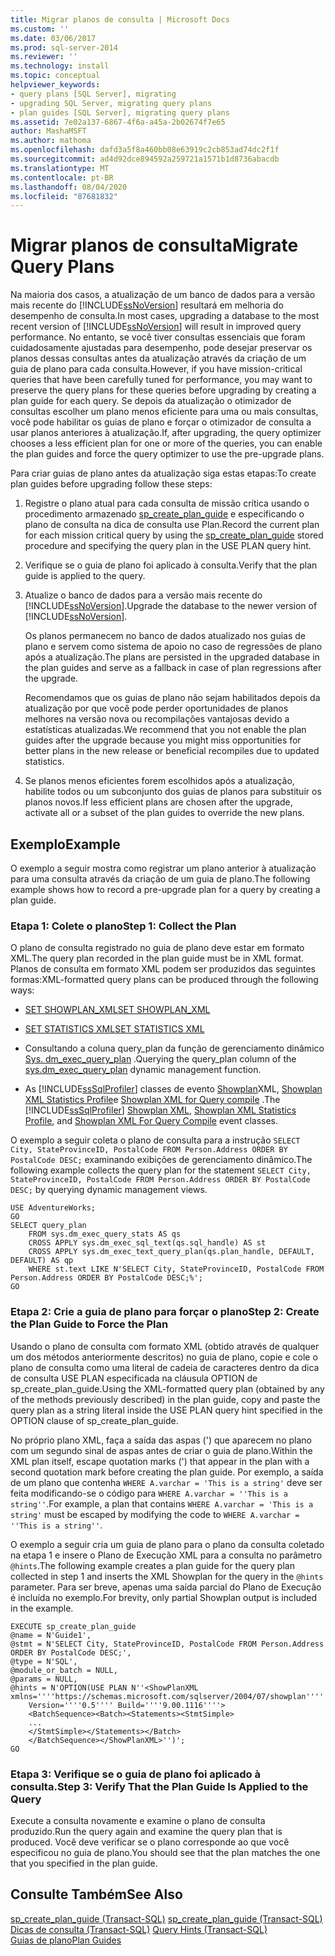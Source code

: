 ```yaml
---
title: Migrar planos de consulta | Microsoft Docs
ms.custom: ''
ms.date: 03/06/2017
ms.prod: sql-server-2014
ms.reviewer: ''
ms.technology: install
ms.topic: conceptual
helpviewer_keywords:
- query plans [SQL Server], migrating
- upgrading SQL Server, migrating query plans
- plan guides [SQL Server], migrating query plans
ms.assetid: 7e02a137-6867-4f6a-a45a-2b02674f7e65
author: MashaMSFT
ms.author: mathoma
ms.openlocfilehash: dafd3a5f8a460bb08e63919c2cb853ad74dc2f1f
ms.sourcegitcommit: ad4d92dce894592a259721a1571b1d8736abacdb
ms.translationtype: MT
ms.contentlocale: pt-BR
ms.lasthandoff: 08/04/2020
ms.locfileid: "87681832"
---
```

# <a name="migrate-query-plans"></a><span data-ttu-id="dbb0d-102">Migrar planos de consulta</span><span class="sxs-lookup"><span data-stu-id="dbb0d-102">Migrate Query Plans</span></span>
  <span data-ttu-id="dbb0d-103">Na maioria dos casos, a atualização de um banco de dados para a versão mais recente do [!INCLUDE[ssNoVersion](../../includes/ssnoversion-md.md)] resultará em melhoria do desempenho de consulta.</span><span class="sxs-lookup"><span data-stu-id="dbb0d-103">In most cases, upgrading a database to the most recent version of [!INCLUDE[ssNoVersion](../../includes/ssnoversion-md.md)] will result in improved query performance.</span></span> <span data-ttu-id="dbb0d-104">No entanto, se você tiver consultas essenciais que foram cuidadosamente ajustadas para desempenho, pode desejar preservar os planos dessas consultas antes da atualização através da criação de um guia de plano para cada consulta.</span><span class="sxs-lookup"><span data-stu-id="dbb0d-104">However, if you have mission-critical queries that have been carefully tuned for performance, you may want to preserve the query plans for these queries before upgrading by creating a plan guide for each query.</span></span> <span data-ttu-id="dbb0d-105">Se depois da atualização o otimizador de consultas escolher um plano menos eficiente para uma ou mais consultas, você pode habilitar os guias de plano e forçar o otimizador de consulta a usar planos anteriores à atualização.</span><span class="sxs-lookup"><span data-stu-id="dbb0d-105">If, after upgrading, the query optimizer chooses a less efficient plan for one or more of the queries, you can enable the plan guides and force the query optimizer to use the pre-upgrade plans.</span></span>  
  
 <span data-ttu-id="dbb0d-106">Para criar guias de plano antes da atualização siga estas etapas:</span><span class="sxs-lookup"><span data-stu-id="dbb0d-106">To create plan guides before upgrading follow these steps:</span></span>  
  
1.  <span data-ttu-id="dbb0d-107">Registre o plano atual para cada consulta de missão crítica usando o procedimento armazenado [sp_create_plan_guide](/sql/relational-databases/system-stored-procedures/sp-create-plan-guide-transact-sql) e especificando o plano de consulta na dica de consulta use Plan.</span><span class="sxs-lookup"><span data-stu-id="dbb0d-107">Record the current plan for each mission critical query by using the [sp_create_plan_guide](/sql/relational-databases/system-stored-procedures/sp-create-plan-guide-transact-sql) stored procedure and specifying the query plan in the USE PLAN query hint.</span></span>  
  
2.  <span data-ttu-id="dbb0d-108">Verifique se o guia de plano foi aplicado à consulta.</span><span class="sxs-lookup"><span data-stu-id="dbb0d-108">Verify that the plan guide is applied to the query.</span></span>  
  
3.  <span data-ttu-id="dbb0d-109">Atualize o banco de dados para a versão mais recente do [!INCLUDE[ssNoVersion](../../includes/ssnoversion-md.md)].</span><span class="sxs-lookup"><span data-stu-id="dbb0d-109">Upgrade the database to the newer version of [!INCLUDE[ssNoVersion](../../includes/ssnoversion-md.md)].</span></span>  
  
     <span data-ttu-id="dbb0d-110">Os planos permanecem no banco de dados atualizado nos guias de plano e servem como sistema de apoio no caso de regressões de plano após a atualização.</span><span class="sxs-lookup"><span data-stu-id="dbb0d-110">The plans are persisted in the upgraded database in the plan guides and serve as a fallback in case of plan regressions after the upgrade.</span></span>  
  
     <span data-ttu-id="dbb0d-111">Recomendamos que os guias de plano não sejam habilitados depois da atualização por que você pode perder oportunidades de planos melhores na versão nova ou recompilações vantajosas devido a estatísticas atualizadas.</span><span class="sxs-lookup"><span data-stu-id="dbb0d-111">We recommend that you not enable the plan guides after the upgrade because you might miss opportunities for better plans in the new release or beneficial recompiles due to updated statistics.</span></span>  
  
4.  <span data-ttu-id="dbb0d-112">Se planos menos eficientes forem escolhidos após a atualização, habilite todos ou um subconjunto dos guias de planos para substituir os planos novos.</span><span class="sxs-lookup"><span data-stu-id="dbb0d-112">If less efficient plans are chosen after the upgrade, activate all or a subset of the plan guides to override the new plans.</span></span>  
  
## <a name="example"></a><span data-ttu-id="dbb0d-113">Exemplo</span><span class="sxs-lookup"><span data-stu-id="dbb0d-113">Example</span></span>  
 <span data-ttu-id="dbb0d-114">O exemplo a seguir mostra como registrar um plano anterior à atualização para uma consulta através da criação de um guia de plano.</span><span class="sxs-lookup"><span data-stu-id="dbb0d-114">The following example shows how to record a pre-upgrade plan for a query by creating a plan guide.</span></span>  
  
### <a name="step-1-collect-the-plan"></a><span data-ttu-id="dbb0d-115">Etapa 1: Colete o plano</span><span class="sxs-lookup"><span data-stu-id="dbb0d-115">Step 1: Collect the Plan</span></span>  
 <span data-ttu-id="dbb0d-116">O plano de consulta registrado no guia de plano deve estar em formato XML.</span><span class="sxs-lookup"><span data-stu-id="dbb0d-116">The query plan recorded in the plan guide must be in XML format.</span></span> <span data-ttu-id="dbb0d-117">Planos de consulta em formato XML podem ser produzidos das seguintes formas:</span><span class="sxs-lookup"><span data-stu-id="dbb0d-117">XML-formatted query plans can be produced through the following ways:</span></span>  
  
-   [<span data-ttu-id="dbb0d-118">SET SHOWPLAN_XML</span><span class="sxs-lookup"><span data-stu-id="dbb0d-118">SET SHOWPLAN_XML</span></span>](/sql/t-sql/statements/set-showplan-xml-transact-sql)  
  
-   [<span data-ttu-id="dbb0d-119">SET STATISTICS XML</span><span class="sxs-lookup"><span data-stu-id="dbb0d-119">SET STATISTICS XML</span></span>](/sql/t-sql/statements/set-statistics-xml-transact-sql)  
  
-   <span data-ttu-id="dbb0d-120">Consultando a coluna query_plan da função de gerenciamento dinâmico [Sys. dm_exec_query_plan](/sql/relational-databases/system-dynamic-management-views/sys-dm-exec-query-plan-transact-sql) .</span><span class="sxs-lookup"><span data-stu-id="dbb0d-120">Querying the query_plan column of the [sys.dm_exec_query_plan](/sql/relational-databases/system-dynamic-management-views/sys-dm-exec-query-plan-transact-sql) dynamic management function.</span></span>  
  
-   <span data-ttu-id="dbb0d-121">As [!INCLUDE[ssSqlProfiler](../../includes/sssqlprofiler-md.md)] classes de evento [Showplan](../../relational-databases/event-classes/showplan-xml-event-class.md)XML, [Showplan XML Statistics Profile](../../relational-databases/event-classes/showplan-xml-statistics-profile-event-class.md)e [Showplan XML for Query compile](../../relational-databases/event-classes/showplan-xml-for-query-compile-event-class.md) .</span><span class="sxs-lookup"><span data-stu-id="dbb0d-121">The [!INCLUDE[ssSqlProfiler](../../includes/sssqlprofiler-md.md)] [Showplan XML](../../relational-databases/event-classes/showplan-xml-event-class.md), [Showplan XML Statistics Profile](../../relational-databases/event-classes/showplan-xml-statistics-profile-event-class.md), and [Showplan XML For Query Compile](../../relational-databases/event-classes/showplan-xml-for-query-compile-event-class.md) event classes.</span></span>  
  
 <span data-ttu-id="dbb0d-122">O exemplo a seguir coleta o plano de consulta para a instrução `SELECT City, StateProvinceID, PostalCode FROM Person.Address ORDER BY PostalCode DESC;` examinando exibições de gerenciamento dinâmico.</span><span class="sxs-lookup"><span data-stu-id="dbb0d-122">The following example collects the query plan for the statement `SELECT City, StateProvinceID, PostalCode FROM Person.Address ORDER BY PostalCode DESC;` by querying dynamic management views.</span></span>  
  
```  
USE AdventureWorks;  
GO  
SELECT query_plan  
    FROM sys.dm_exec_query_stats AS qs   
    CROSS APPLY sys.dm_exec_sql_text(qs.sql_handle) AS st  
    CROSS APPLY sys.dm_exec_text_query_plan(qs.plan_handle, DEFAULT, DEFAULT) AS qp  
    WHERE st.text LIKE N'SELECT City, StateProvinceID, PostalCode FROM Person.Address ORDER BY PostalCode DESC;%';  
GO  
```  
  
### <a name="step-2-create-the-plan-guide-to-force-the-plan"></a><span data-ttu-id="dbb0d-123">Etapa 2: Crie a guia de plano para forçar o plano</span><span class="sxs-lookup"><span data-stu-id="dbb0d-123">Step 2: Create the Plan Guide to Force the Plan</span></span>  
 <span data-ttu-id="dbb0d-124">Usando o plano de consulta com formato XML (obtido através de qualquer um dos métodos anteriormente descritos) no guia de plano, copie e cole o plano de consulta como uma literal de cadeia de caracteres dentro da dica de consulta USE PLAN especificada na cláusula OPTION de sp_create_plan_guide.</span><span class="sxs-lookup"><span data-stu-id="dbb0d-124">Using the XML-formatted query plan (obtained by any of the methods previously described) in the plan guide, copy and paste the query plan as a string literal inside the USE PLAN query hint specified in the OPTION clause of sp_create_plan_guide.</span></span>  
  
 <span data-ttu-id="dbb0d-125">No próprio plano XML, faça a saída das aspas (') que aparecem no plano com um segundo sinal de aspas antes de criar o guia de plano.</span><span class="sxs-lookup"><span data-stu-id="dbb0d-125">Within the XML plan itself, escape quotation marks (') that appear in the plan with a second quotation mark before creating the plan guide.</span></span> <span data-ttu-id="dbb0d-126">Por exemplo, a saída de um plano que contenha `WHERE A.varchar = 'This is a string'` deve ser feita modificando-se o código para `WHERE A.varchar = ''This is a string''`.</span><span class="sxs-lookup"><span data-stu-id="dbb0d-126">For example, a plan that contains `WHERE A.varchar = 'This is a string'` must be escaped by modifying the code to `WHERE A.varchar = ''This is a string''`.</span></span>  
  
 <span data-ttu-id="dbb0d-127">O exemplo a seguir cria um guia de plano para o plano da consulta coletado na etapa 1 e insere o Plano de Execução XML para a consulta no parâmetro `@hints`.</span><span class="sxs-lookup"><span data-stu-id="dbb0d-127">The following example creates a plan guide for the query plan collected in step 1 and inserts the XML Showplan for the query in the `@hints` parameter.</span></span> <span data-ttu-id="dbb0d-128">Para ser breve, apenas uma saída parcial do Plano de Execução é incluída no exemplo.</span><span class="sxs-lookup"><span data-stu-id="dbb0d-128">For brevity, only partial Showplan output is included in the example.</span></span>  
  
```  
EXECUTE sp_create_plan_guide   
@name = N'Guide1',  
@stmt = N'SELECT City, StateProvinceID, PostalCode FROM Person.Address ORDER BY PostalCode DESC;',  
@type = N'SQL',  
@module_or_batch = NULL,  
@params = NULL,  
@hints = N'OPTION(USE PLAN N''<ShowPlanXML xmlns=''''https://schemas.microsoft.com/sqlserver/2004/07/showplan''''   
    Version=''''0.5'''' Build=''''9.00.1116''''>  
    <BatchSequence><Batch><Statements><StmtSimple>  
    ...  
    </StmtSimple></Statements></Batch>  
    </BatchSequence></ShowPlanXML>'')';  
GO  
```  
  
### <a name="step-3-verify-that-the-plan-guide-is-applied-to-the-query"></a><span data-ttu-id="dbb0d-129">Etapa 3: Verifique se o guia de plano foi aplicado à consulta.</span><span class="sxs-lookup"><span data-stu-id="dbb0d-129">Step 3: Verify That the Plan Guide Is Applied to the Query</span></span>  
 <span data-ttu-id="dbb0d-130">Execute a consulta novamente e examine o plano de consulta produzido.</span><span class="sxs-lookup"><span data-stu-id="dbb0d-130">Run the query again and examine the query plan that is produced.</span></span> <span data-ttu-id="dbb0d-131">Você deve verificar se o plano corresponde ao que você especificou no guia de plano.</span><span class="sxs-lookup"><span data-stu-id="dbb0d-131">You should see that the plan matches the one that you specified in the plan guide.</span></span>  
  
## <a name="see-also"></a><span data-ttu-id="dbb0d-132">Consulte Também</span><span class="sxs-lookup"><span data-stu-id="dbb0d-132">See Also</span></span>  
 <span data-ttu-id="dbb0d-133">[sp_create_plan_guide &#40;Transact-SQL&#41;](/sql/relational-databases/system-stored-procedures/sp-create-plan-guide-transact-sql) </span><span class="sxs-lookup"><span data-stu-id="dbb0d-133">[sp_create_plan_guide &#40;Transact-SQL&#41;](/sql/relational-databases/system-stored-procedures/sp-create-plan-guide-transact-sql) </span></span>  
 <span data-ttu-id="dbb0d-134">[Dicas de consulta &#40;Transact-SQL&#41;](/sql/t-sql/queries/hints-transact-sql-query) </span><span class="sxs-lookup"><span data-stu-id="dbb0d-134">[Query Hints &#40;Transact-SQL&#41;](/sql/t-sql/queries/hints-transact-sql-query) </span></span>  
 [<span data-ttu-id="dbb0d-135">Guias de plano</span><span class="sxs-lookup"><span data-stu-id="dbb0d-135">Plan Guides</span></span>](../../relational-databases/performance/plan-guides.md)  
  
  
